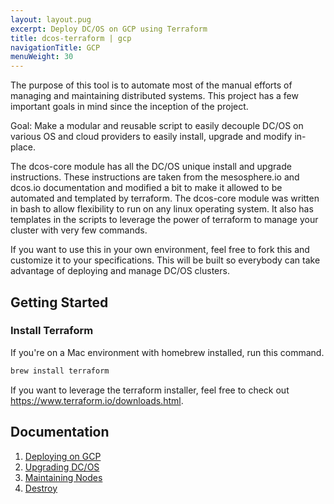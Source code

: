 ```yaml
---
layout: layout.pug
excerpt: Deploy DC/OS on GCP using Terraform
title: dcos-terraform | gcp	
navigationTitle: GCP
menuWeight: 30
---
```


The purpose of this tool is to automate most of the manual efforts of managing and maintaining distributed systems. This project has a few important goals in mind since the inception of the project.	

Goal: Make a modular and reusable script to easily decouple DC/OS on various OS and cloud providers to easily install, upgrade and modify in-place.	

The dcos-core module has all the DC/OS unique install and upgrade instructions. These instructions are taken from the mesosphere.io and dcos.io documentation and modified a bit to make it allowed to be automated and templated by terraform. The dcos-core module was written in bash to allow flexibility to run on any linux operating system. It also has templates in the scripts to leverage the power of terraform to manage your cluster with very few commands. 	

If you want to use this in your own environment, feel free to fork this and customize it to your specifications. This will be built so everybody can take advantage of deploying and manage DC/OS clusters.	

## Getting Started	

### Install Terraform	

 If you're on a Mac environment with homebrew installed, run this command.	

```bash
brew install terraform
```

If you want to leverage the terraform installer, feel free to check out https://www.terraform.io/downloads.html.

## Documentation	

1. [Deploying on GCP](./install/README.md)
2. [Upgrading DC/OS](./upgrade/README.md)
3. [Maintaining Nodes](./maintain/README.md)
4. [Destroy](./destroy/README.md)
